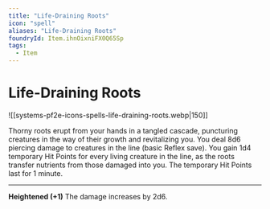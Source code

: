 ```yaml
---
title: "Life-Draining Roots"
icon: "spell"
aliases: "Life-Draining Roots"
foundryId: Item.ihnOixniFX0Q65Sp
tags:
  - Item
---
```


# Life-Draining Roots
![[systems-pf2e-icons-spells-life-draining-roots.webp|150]]

Thorny roots erupt from your hands in a tangled cascade, puncturing creatures in the way of their growth and revitalizing you. You deal 8d6 piercing damage to creatures in the line (basic Reflex save). You gain 1d4 temporary Hit Points for every living creature in the line, as the roots transfer nutrients from those damaged into you. The temporary Hit Points last for 1 minute.

* * *

**Heightened (+1)** The damage increases by 2d6.
